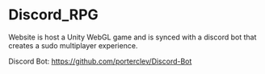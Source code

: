 # Discord_RPG

Website is host a Unity WebGL game and is synced with a discord bot that creates a sudo multiplayer experience.

Discord Bot: https://github.com/porterclev/Discord-Bot

